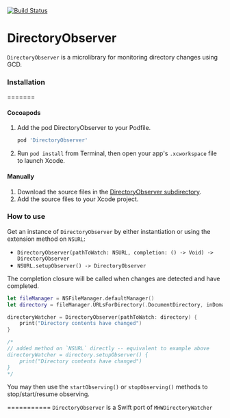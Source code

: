  [![Build Status](https://travis-ci.org/dchavezlive/DCDirectoryWatcher.svg)](https://travis-ci.org/dchavezlive/DCDirectoryWatcher)

# DirectoryObserver
```DirectoryObserver``` is a microlibrary for monitoring directory changes using GCD.

### Installation
=======
#### Cocoapods
1. Add the pod DirectoryObserver to your Podfile.
    ```ruby
    pod 'DirectoryObserver'
    ```
2. Run `pod install` from Terminal, then open your app's `.xcworkspace` file to launch Xcode.

#### Manually
1. Download the source files in the [DirectoryObserver subdirectory](https://github.com/dcvz/DirectoryObserver/tree/master/DirectoryObserver/Classes).
2. Add the source files to your Xcode project.

### How to use
Get an instance of `DirectoryObserver` by either instantiation or using the extension method on `NSURL`:
* `DirectoryObserver(pathToWatch: NSURL, completion: () -> Void) -> DirectoryObserver`
* `NSURL.setupObserver() -> DirectoryObserver`

The completion closure will be called when changes are detected and have completed.

```swift
let fileManager = NSFileManager.defaultManager()
let directory = fileManager.URLsForDirectory(.DocumentDirectory, inDomains: .UserDomainMask).first!

directoryWatcher = DirectoryObserver(pathToWatch: directory) {
    print("Directory contents have changed")
}

/*
// added method on `NSURL` directly -- equivalent to example above
directoryWatcher = directory.setupObserver() {
    print("Directory contents have changed")
}
*/
```

You may then use the `startObserving()` or `stopObserving()` methods to stop/start/resume observing.

===========
`DirectoryObserver` is a Swift port of `MHWDirectoryWatcher`
